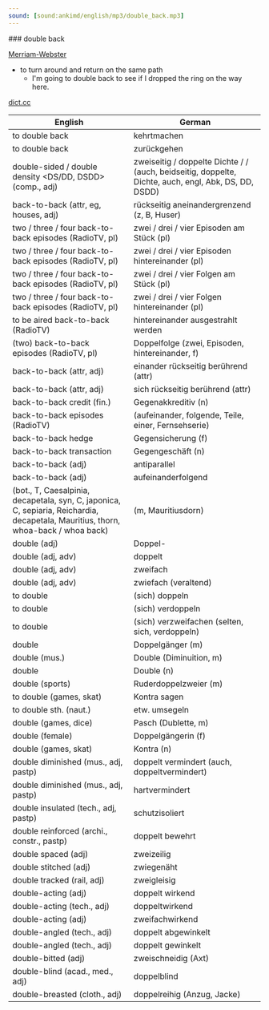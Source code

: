```yaml
---
sound: [sound:ankimd/english/mp3/double_back.mp3]
---
```


\### double back

[Merriam-Webster](https://www.merriam-webster.com/dictionary/double+back)

- to turn around and return on the same path
    - I'm going to double back to see if I dropped the ring on the way here.

[dict.cc](https://www.dict.cc/double+back)

| English        | German       |
| -------------- | ------------ |
| to double back | kehrtmachen |
| to double back | zurückgehen |
| double-sided / double density <DS/DD, DSDD> (comp., adj) | zweiseitig / doppelte Dichte / / (auch, beidseitig, doppelte, Dichte, auch, engl, Abk, DS, DD, DSDD) |
| back-to-back (attr, eg, houses, adj) | rückseitig aneinandergrenzend (z, B, Huser) |
| two / three / four back-to-back episodes (RadioTV, pl) | zwei / drei / vier Episoden am Stück (pl) |
| two / three / four back-to-back episodes (RadioTV, pl) | zwei / drei / vier Episoden hintereinander (pl) |
| two / three / four back-to-back episodes (RadioTV, pl) | zwei / drei / vier Folgen am Stück (pl) |
| two / three / four back-to-back episodes (RadioTV, pl) | zwei / drei / vier Folgen hintereinander (pl) |
| to be aired back-to-back (RadioTV) | hintereinander ausgestrahlt werden |
| (two) back-to-back episodes (RadioTV, pl) | Doppelfolge (zwei, Episoden, hintereinander, f) |
| back-to-back (attr, adj) | einander rückseitig berührend (attr) |
| back-to-back (attr, adj) | sich rückseitig berührend (attr) |
| back-to-back credit (fin.) | Gegenakkreditiv (n) |
| back-to-back episodes (RadioTV) |  (aufeinander, folgende, Teile, einer, Fernsehserie) |
| back-to-back hedge | Gegensicherung (f) |
| back-to-back transaction | Gegengeschäft (n) |
| back-to-back (adj) | antiparallel |
| back-to-back (adj) | aufeinanderfolgend |
|  (bot., T, Caesalpinia, decapetala, syn, C, japonica, C, sepiaria, Reichardia, decapetala, Mauritius, thorn, whoa-back / whoa back) |  (m, Mauritiusdorn) |
| double (adj) | Doppel- |
| double (adj, adv) | doppelt |
| double (adj, adv) | zweifach |
| double (adj, adv) | zwiefach (veraltend) |
| to double | (sich) doppeln |
| to double | (sich) verdoppeln |
| to double | (sich) verzweifachen (selten, sich, verdoppeln) |
| double | Doppelgänger (m) |
| double (mus.) | Double (Diminuition, m) |
| double | Double (n) |
| double (sports) | Ruderdoppelzweier (m) |
| to double (games, skat) | Kontra sagen |
| to double sth. (naut.) | etw. umsegeln |
| double (games, dice) | Pasch (Dublette, m) |
| double (female) | Doppelgängerin (f) |
| double (games, skat) | Kontra (n) |
| double diminished (mus., adj, pastp) | doppelt vermindert (auch, doppeltvermindert) |
| double diminished (mus., adj, pastp) | hartvermindert |
| double insulated (tech., adj, pastp) | schutzisoliert |
| double reinforced (archi., constr., pastp) | doppelt bewehrt |
| double spaced (adj) | zweizeilig |
| double stitched (adj) | zwiegenäht |
| double tracked (rail, adj) | zweigleisig |
| double-acting (adj) | doppelt wirkend |
| double-acting (tech., adj) | doppeltwirkend |
| double-acting (adj) | zweifachwirkend |
| double-angled (tech., adj) | doppelt abgewinkelt |
| double-angled (tech., adj) | doppelt gewinkelt |
| double-bitted (adj) | zweischneidig (Axt) |
| double-blind (acad., med., adj) | doppelblind |
| double-breasted (cloth., adj) | doppelreihig (Anzug, Jacke) |
